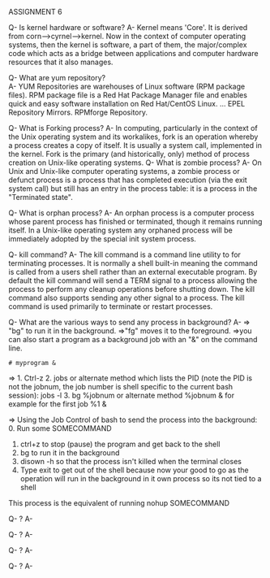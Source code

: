 ASSIGNMENT 6

Q- Is kernel hardware or software?
A- Kernel means 'Core'. It is derived from corn-->cyrnel-->kernel. Now in the context of computer operating systems, then the kernel is software, a part of them, the major/complex code which acts as a bridge between applications and computer hardware resources that it also manages.



Q- What are yum repository?         
A- YUM Repositories are warehouses of Linux software (RPM package files). RPM package file is a Red Hat Package Manager file and enables quick and easy software installation on Red Hat/CentOS Linux. ... EPEL Repository Mirrors. RPMforge Repository.



Q- What is Forking process?
A- In computing, particularly in the context of the Unix operating system and its workalikes, fork is an operation whereby a process creates a copy of itself. It is usually a system call, implemented in the kernel. Fork is the primary (and historically, only) method of process creation on Unix-like operating systems.
Q- What is zombie process?
A- On Unix and Unix-like computer operating systems, a zombie process or defunct process is a process that has completed execution (via the exit system call) but still has an entry in the process table: it is a process in the "Terminated state".

Q- What is orphan process?
A- An orphan process is a computer process whose parent process has finished or terminated, though it remains running itself. In a Unix-like operating system any orphaned process will be immediately adopted by the special init system process.







Q- kill command?
A- The kill command is a command line utility to for terminating processes. It is normally a shell built-in meaning the command is called from a users shell rather than an external executable program. By default the kill command will send a TERM signal to a process allowing the process to perform any cleanup operations before shutting down. The kill command also supports sending any other signal to a process. The kill command is used primarily to terminate or restart processes.


Q- What are the various ways to send any process in background?
A- 
=> "bg" to run it in the background. 
=>"fg" moves it to the foreground.
=>you can also start a program as a background job with an "&" on the command line.
```
# myprogram &
```

=> 1. Ctrl-z
2. jobs
or alternate method which lists the PID (note the PID is not the jobnum, the job number is shell specific to the current bash session): jobs -l
3. bg %jobnum
or alternate method %jobnum & for example for the first job %1 &

=> Using the Job Control of bash to send the process into the background:
0. Run some SOMECOMMAND
1. ctrl+z to stop (pause) the program and get back to the shell
2. bg to run it in the background
3. disown -h so that the process isn't killed when the terminal closes
4. Type exit to get out of the shell because now your good to go as the operation will run in the background in it own process so its not tied to a shell

This process is the equivalent of running nohup SOMECOMMAND



Q- ?
A- 

Q- ?
A- 

Q- ?
A- 

Q- ?
A- 
